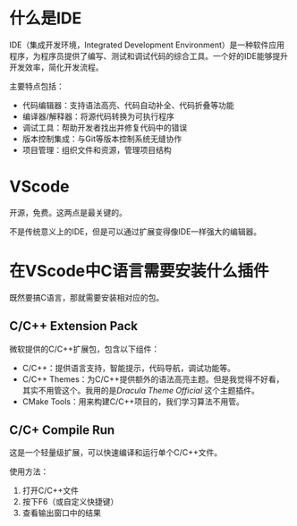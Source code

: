 # 什么是IDE

IDE（集成开发环境，Integrated Development Environment）是一种软件应用程序，为程序员提供了编写、测试和调试代码的综合工具。一个好的IDE能够提升开发效率，简化开发流程。

主要特点包括：

- 代码编辑器：支持语法高亮、代码自动补全、代码折叠等功能
- 编译器/解释器：将源代码转换为可执行程序
- 调试工具：帮助开发者找出并修复代码中的错误
- 版本控制集成：与Git等版本控制系统无缝协作
- 项目管理：组织文件和资源，管理项目结构

# VScode

开源，免费。这两点是最关键的。

不是传统意义上的IDE，但是可以通过扩展变得像IDE一样强大的编辑器。

# 在VScode中C语言需要安装什么插件

既然要搞C语言，那就需要安装相对应的包。

## C/C++ Extension Pack

微软提供的C/C++扩展包，包含以下组件：

- C/C++：提供语言支持，智能提示，代码导航，调试功能等。
- C/C++ Themes：为C/C++提供额外的语法高亮主题。但是我觉得不好看，其实不用管这个。我用的是*Dracula Theme Official* 这个主题插件。
- CMake Tools：用来构建C/C++项目的，我们学习算法不用管。

## C/C+ Compile Run

这是一个轻量级扩展，可以快速编译和运行单个C/C++文件。

使用方法：

1. 打开C/C++文件
2. 按下F6（或自定义快捷键）
3. 查看输出窗口中的结果



